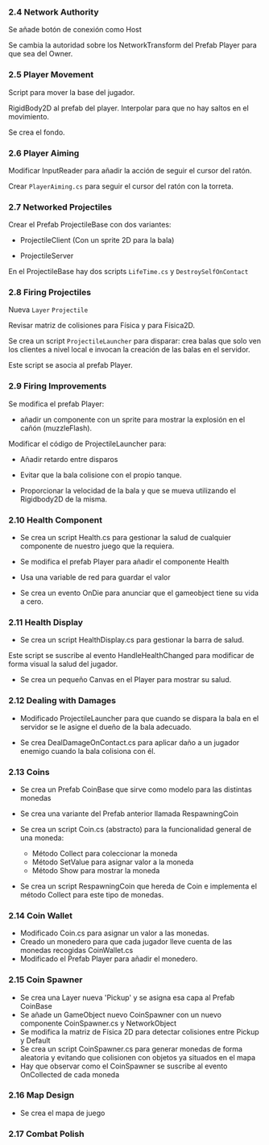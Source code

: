 ### 2.4 Network Authority

Se añade botón de conexión como Host

Se cambia la autoridad sobre los NetworkTransform del Prefab Player para que sea del Owner.

### 2.5 Player Movement

Script para mover la base del jugador.

RigidBody2D al prefab del player. Interpolar para que no hay saltos en el movimiento.

Se crea el fondo.

### 2.6 Player Aiming

Modificar InputReader para añadir la acción de seguir el cursor del ratón.

Crear `PlayerAiming.cs` para seguir el cursor del ratón con la torreta.

### 2.7 Networked Projectiles

Crear el Prefab ProjectileBase con dos variantes:

- ProjectileClient (Con un sprite 2D para la bala)

- ProjectileServer

En el ProjectileBase hay dos scripts `LifeTime.cs` y `DestroySelfOnContact`

### 2.8 Firing Projectiles

Nueva `Layer` `Projectile`

Revisar matriz de colisiones para Física y para Física2D.

Se crea un script `ProjectileLauncher` para disparar: crea balas que solo ven los clientes a nivel local e invocan la creación de las balas en el servidor.

Este script se asocia al prefab Player.

### 2.9 Firing Improvements

Se modifica el prefab Player:

- añadir un componente con un sprite para mostrar la explosión en el cañón (muzzleFlash).

Modificar el código de ProjectileLauncher para:

- Añadir retardo entre disparos

- Evitar que la bala colisione con el propio tanque.

- Proporcionar la velocidad de la bala y que se mueva utilizando el Rigidbody2D de la misma.

### 2.10 Health Component

- Se crea un script Health.cs para gestionar la salud de cualquier componente de nuestro juego que la requiera.

- Se modifica el prefab Player para añadir el componente Health

- Usa una variable de red para guardar el valor

- Se crea un evento OnDie para anunciar que el gameobject tiene su vida a cero.

### 2.11 Health Display

- Se crea un script HealthDisplay.cs para gestionar la barra de salud.

Este script se suscribe al evento HandleHealthChanged para modificar de forma visual la salud del jugador.

- Se crea un pequeño Canvas en el Player para mostrar su salud.

### 2.12 Dealing with Damages

- Modificado ProjectileLauncher para que cuando se dispara la bala en el servidor se le asigne el dueño de la bala adecuado.

- Se crea DealDamageOnContact.cs para aplicar daño a un jugador enemigo cuando la bala colisiona con él.

### 2.13 Coins

- Se crea un Prefab CoinBase que sirve como modelo para las distintas monedas

- Se crea una variante del Prefab anterior llamada RespawningCoin

- Se crea un script Coin.cs (abstracto) para la funcionalidad general de una moneda:

    - Método Collect para coleccionar la moneda
    - Método SetValue para asignar valor a la moneda
    - Método Show para mostrar la moneda

- Se crea un script RespawningCoin que hereda de Coin e implementa el método Collect para este tipo de monedas.

### 2.14 Coin Wallet

- Modificado Coin.cs para asignar un valor a las monedas.
- Creado un monedero para que cada jugador lleve cuenta de las monedas recogidas CoinWallet.cs
- Modificado el Prefab Player para añadir el monedero.

### 2.15 Coin Spawner

- Se crea una Layer nueva 'Pickup' y se asigna esa capa al Prefab CoinBase
- Se añade un GameObject nuevo CoinSpawner con un nuevo componente CoinSpawner.cs y NetworkObject
- Se modifica la matriz de Física 2D para detectar colisiones entre Pickup y Default
- Se crea un script CoinSpawner.cs para generar monedas de forma aleatoria y evitando que colisionen con objetos ya situados en el mapa
- Hay que observar como el CoinSpawner se suscribe al evento OnCollected de cada moneda

### 2.16 Map Design

- Se crea el mapa de juego

### 2.17 Combat Polish

